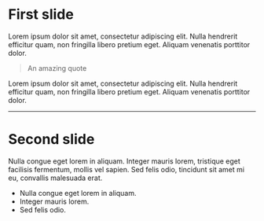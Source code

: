 # First slide

Lorem ipsum dolor sit amet, consectetur adipiscing elit. Nulla hendrerit efficitur quam, non fringilla libero pretium eget. Aliquam venenatis porttitor dolor.

> An amazing quote

Lorem ipsum dolor sit amet, consectetur adipiscing elit. Nulla hendrerit efficitur quam, non fringilla libero pretium eget. Aliquam venenatis porttitor dolor.

---

# Second slide

Nulla congue eget lorem in aliquam. Integer mauris lorem, tristique eget facilisis fermentum, mollis vel sapien. Sed felis odio, tincidunt sit amet mi eu, convallis malesuada erat.

* Nulla congue eget lorem in aliquam.
* Integer mauris lorem.
* Sed felis odio.